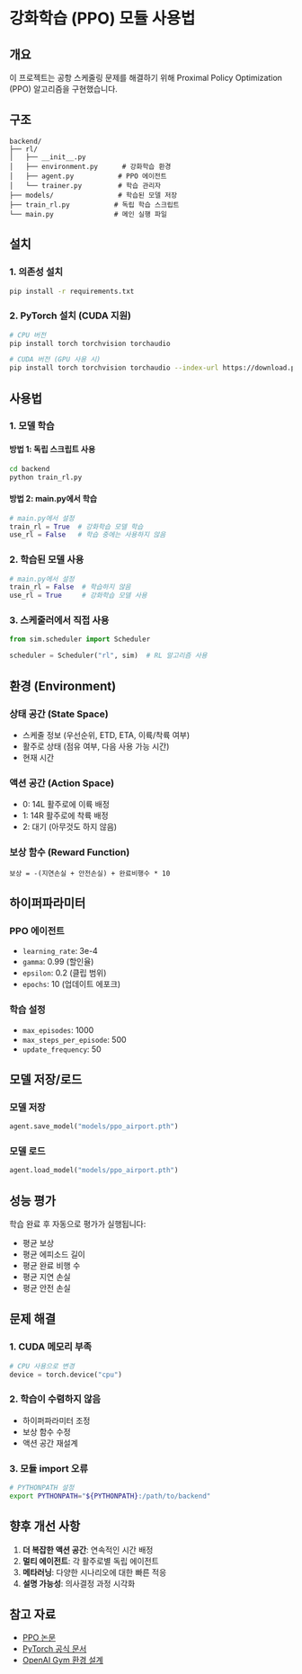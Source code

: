 # 강화학습 (PPO) 모듈 사용법

## 개요

이 프로젝트는 공항 스케줄링 문제를 해결하기 위해 Proximal Policy Optimization (PPO) 알고리즘을 구현했습니다.

## 구조

```
backend/
├── rl/
│   ├── __init__.py
│   ├── environment.py      # 강화학습 환경
│   ├── agent.py           # PPO 에이전트
│   └── trainer.py         # 학습 관리자
├── models/                # 학습된 모델 저장
├── train_rl.py           # 독립 학습 스크립트
└── main.py               # 메인 실행 파일
```

## 설치

### 1. 의존성 설치

```bash
pip install -r requirements.txt
```

### 2. PyTorch 설치 (CUDA 지원)

```bash
# CPU 버전
pip install torch torchvision torchaudio

# CUDA 버전 (GPU 사용 시)
pip install torch torchvision torchaudio --index-url https://download.pytorch.org/whl/cu118
```

## 사용법

### 1. 모델 학습

#### 방법 1: 독립 스크립트 사용
```bash
cd backend
python train_rl.py
```

#### 방법 2: main.py에서 학습
```python
# main.py에서 설정
train_rl = True  # 강화학습 모델 학습
use_rl = False   # 학습 중에는 사용하지 않음
```

### 2. 학습된 모델 사용

```python
# main.py에서 설정
train_rl = False  # 학습하지 않음
use_rl = True     # 강화학습 모델 사용
```

### 3. 스케줄러에서 직접 사용

```python
from sim.scheduler import Scheduler

scheduler = Scheduler("rl", sim)  # RL 알고리즘 사용
```

## 환경 (Environment)

### 상태 공간 (State Space)
- 스케줄 정보 (우선순위, ETD, ETA, 이륙/착륙 여부)
- 활주로 상태 (점유 여부, 다음 사용 가능 시간)
- 현재 시간

### 액션 공간 (Action Space)
- 0: 14L 활주로에 이륙 배정
- 1: 14R 활주로에 착륙 배정
- 2: 대기 (아무것도 하지 않음)

### 보상 함수 (Reward Function)
```
보상 = -(지연손실 + 안전손실) + 완료비행수 * 10
```

## 하이퍼파라미터

### PPO 에이전트
- `learning_rate`: 3e-4
- `gamma`: 0.99 (할인율)
- `epsilon`: 0.2 (클립 범위)
- `epochs`: 10 (업데이트 에포크)

### 학습 설정
- `max_episodes`: 1000
- `max_steps_per_episode`: 500
- `update_frequency`: 50

## 모델 저장/로드

### 모델 저장
```python
agent.save_model("models/ppo_airport.pth")
```

### 모델 로드
```python
agent.load_model("models/ppo_airport.pth")
```

## 성능 평가

학습 완료 후 자동으로 평가가 실행됩니다:

- 평균 보상
- 평균 에피소드 길이
- 평균 완료 비행 수
- 평균 지연 손실
- 평균 안전 손실

## 문제 해결

### 1. CUDA 메모리 부족
```python
# CPU 사용으로 변경
device = torch.device("cpu")
```

### 2. 학습이 수렴하지 않음
- 하이퍼파라미터 조정
- 보상 함수 수정
- 액션 공간 재설계

### 3. 모듈 import 오류
```bash
# PYTHONPATH 설정
export PYTHONPATH="${PYTHONPATH}:/path/to/backend"
```

## 향후 개선 사항

1. **더 복잡한 액션 공간**: 연속적인 시간 배정
2. **멀티 에이전트**: 각 활주로별 독립 에이전트
3. **메타러닝**: 다양한 시나리오에 대한 빠른 적응
4. **설명 가능성**: 의사결정 과정 시각화

## 참고 자료

- [PPO 논문](https://arxiv.org/abs/1707.06347)
- [PyTorch 공식 문서](https://pytorch.org/docs/stable/index.html)
- [OpenAI Gym 환경 설계](https://www.gymlibrary.dev/) 